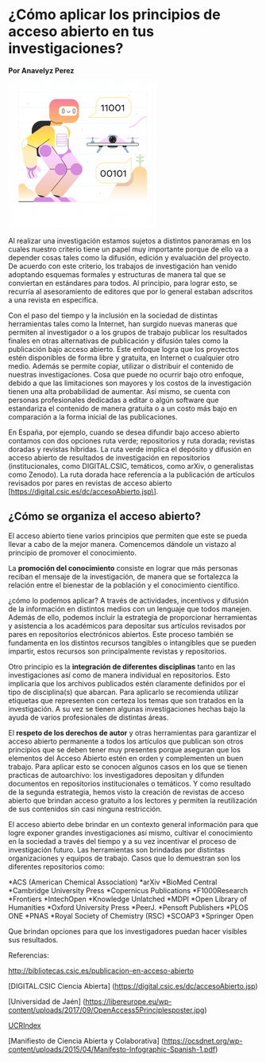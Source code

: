 # ¿Cómo aplicar los principios de acceso abierto en tus investigaciones?

**Por Anavelyz Perez**

![header](header.png)

Al realizar una investigación estamos sujetos a distintos panoramas en los
cuales nuestro criterio tiene un papel muy importante porque de ello va a
depender cosas tales como la difusión, edición y evaluación del proyecto. De
acuerdo con este criterio, los trabajos de investigación
han venido adoptando esquemas formales y estructuras de manera tal que se conviertan en
estándares para todos. Al principio, para lograr esto, se recurría al asesoramiento de
editores que por lo general estaban adscritos a una revista en especifica.

Con el paso del tiempo y la inclusión en la sociedad de distintas herramientas
tales como la Internet, han surgido nuevas maneras que permiten al investigador o a
los grupos de trabajo publicar los resultados finales en otras alternativas de publicación y difusión tales como la publicación bajo acceso abierto. Este enfoque logra que
los proyectos estén disponibles de forma libre y gratuita, en Internet o
cualquier otro medio. Además se permite copiar, utilizar o distribuir el
contenido de nuestras investigaciones. Cosa que puede no ocurrir bajo otro
enfoque, debido a que las limitaciones son mayores y los costos de la
investigación tienen una alta probabilidad de aumentar. Así mismo, se cuenta con
personas profesionales dedicadas a editar o algún software que estandariza el
contenido de manera gratuita o a un costo más bajo en comparación a la forma
inicial de las publicaciones.

En España, por ejemplo, cuando se desea difundir bajo acceso abierto contamos con dos opciones ruta
verde; repositorios y ruta dorada; revistas doradas y revistas híbridas. La ruta
verde implica el depósito y difusión en acceso abierto de resultados de
investigación en repositorios (institucionales, como DIGITAL.CSIC, temáticos,
como arXiv, o generalistas como Zenodo). La ruta dorada hace referencia a la
publicación de artículos revisados por pares en revistas de acceso abierto
\[https://digital.csic.es/dc/accesoAbierto.jsp\].

## ¿Cómo se organiza el acceso abierto?

El acceso abierto tiene varios principios que permiten que este se pueda llevar
a cabo de la mejor manera. Comencemos dándole un vistazo al principio de promover el
conocimiento.

La **promoción del conocimiento** consiste en lograr que más personas reciban
el mensaje de la investigación, de manera que se fortalezca la relación entre el
bienestar de la población y el conocimiento científico.

¿cómo lo podemos aplicar? A través de actividades, incentivos y difusión de la
información en distintos medios con un lenguaje que todos manejen. Además de
ello, podemos incluir la estrategia de proporcionar herramientas y asistencia a
los académicos para depositar sus artículos revisados por pares en repositorios
electrónicos abiertos. Este proceso también se fundamenta en los distintos
recursos tangibles o intangibles que se pueden impartir, estos recursos son
principalmente revistas y repositorios.

Otro principio es la **integración de diferentes disciplinas** tanto en las
investigaciones así como de manera individual en repositorios. Esto implicaría
que los archivos publicados estén claramente definidos por el tipo de
disciplina(s) que abarcan. Para aplicarlo se recomienda utilizar etiquetas que
representen con certeza los temas que son tratados en la investigación. A su vez
se tienen algunas investigaciones hechas bajo la ayuda de varios profesionales
de distintas áreas.

El **respeto de los derechos de autor** y otras herramientas para garantizar el
acceso abierto permanente a todos los artículos que publican son otros
principios que se deben tener muy presentes porque aseguran que los elementos
del Acceso Abierto estén en orden y complementen un buen trabajo. Para aplicar
esto se conocen algunos casos en los que se tienen practicas de autoarchivo: los
investigadores depositan y difunden documentos en repositorios institucionales o
temáticos. Y como resultado de la segunda estrategia, hemos visto la creación de
revistas de acceso abierto que brindan acceso gratuito a los lectores y permiten
la reutilización de sus contenidos sin casi ninguna restricción.

El acceso abierto debe brindar en un contexto general información para que logre
exponer grandes investigaciones así mismo, cultivar el conocimiento en la
sociedad a través del tiempo y a su vez incentivar el proceso de investigación
futuro. Las herramientas son brindadas por distintas organizaciones y equipos de
trabajo. Casos que lo demuestran son los diferentes repositorios como:

\*ACS (American Chemical Association)
\*arXiv
\*BioMed Central
\*Cambridge University Press
\*Copernicus Publications
\*F1000Research
\*Frontiers
\*IntechOpen
\*Knowledge Unlatched
\*MDPI
\*Open Library of Humanities
\*Oxford University Press
\*PeerJ.
\*Pensoft Publishers
\*PLOS ONE
\*PNAS
\*Royal Society of Chemistry (RSC)
\*SCOAP3
\*Springer Open

Que brindan opciones para que los investigadores puedan hacer visibles sus
resultados.

Referencias:

http://bibliotecas.csic.es/publicacion-en-acceso-abierto

\[DIGITAL.CSIC Ciencia Abierta\] (https://digital.csic.es/dc/accesoAbierto.jsp)

\[Universidad de Jaén\]
(https://libereurope.eu/wp-content/uploads/2017/09/OpenAccess5Principlesposter.jpg)

[UCRIndex](https://ucrindex.ucr.ac.cr/?page_id=896)

\[Manifiesto de Ciencia Abierta y Colaborativa\]
(https://ocsdnet.org/wp-content/uploads/2015/04/Manifesto-Infographic-Spanish-1.pdf)
